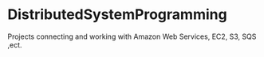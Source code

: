 DistributedSystemProgramming
============================

Projects connecting and  working with Amazon Web Services, EC2, S3, SQS ,ect.

